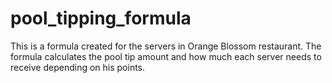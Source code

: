 # pool_tipping_formula
This is a formula created for the servers in Orange Blossom restaurant. The formula calculates the pool tip amount and how much each server needs to receive depending on his points. 

